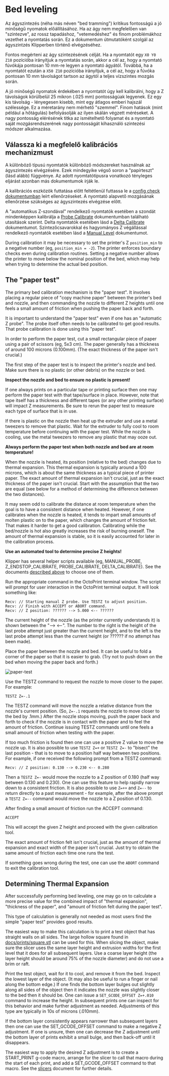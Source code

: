 # Bed leveling

Az ágyszintezés (néha más néven "bed tramming") kritikus fontosságú a jó minőségű nyomatok előállításához. Ha az ágy nem megfelelően van "szintezve", az rossz tapadáshoz, "vetemedéshez" és finom problémákhoz vezethet a nyomtatás során. Ez a dokumentum útmutatóként szolgál az ágyszintzés Klipperben történő elvégzéséhez.

Fontos megérteni az ágy szintezésének célját. Ha a nyomtatót egy `X0 Y0 Z10` pozícióba irányítjuk a nyomtatás során, akkor a cél az, hogy a nyomtató fúvókája pontosan 10 mm-re legyen a nyomtató ágyától. Továbbá, ha a nyomtatót ezután a `X50 Z10` pozícióba irányítjuk, a cél az, hogy a fúvóka pontosan 10 mm távolságot tartson az ágytól a teljes vízszintes mozgás során.

A jó minőségű nyomatok érdekében a nyomtatót úgy kell kalibrálni, hogy a Z távolságok körülbelül 25 mikron (.025 mm) pontosságúak legyenek. Ez egy kis távolság - lényegesen kisebb, mint egy átlagos emberi hajszál szélessége. Ez a méretarány nem mérhető "szemmel". Finom hatások (mint például a hőtágulás) befolyásolják az ilyen skálán végzett méréseket. A nagy pontosság elérésének titka az ismételhető folyamat és a nyomtató saját mozgásrendszerének nagy pontosságát kihasználó szintezési módszer alkalmazása.

## Válassza ki a megfelelő kalibrációs mechanizmust

A különböző típusú nyomtatók különböző módszereket használnak az ágyszintezés elvégzésére. Ezek mindegyike végső soron a "papírteszt" (lásd alább) függvénye. Az adott nyomtatótípusra vonatkozó tényleges eljárást azonban más dokumentumok írják le.

A kalibrációs eszközök futtatása előtt feltétlenül futtassa le a [config check dokumentumban](Config_checks.md) leírt ellenőrzéseket. A nyomtató alapvető mozgásának ellenőrzése szükséges az ágyszintezés elvégzése előtt.

A "automatikus Z-szondával" rendelkező nyomtatók esetében a szondát mindenképpen kalibrálja a [Probe Calibrate](Probe_Calibrate.md) dokumentumban található utasítások szerint. Delta nyomtatók esetében lásd a [Delta Calibrate](Delta_Calibrate.md) dokumentumot. Szintezőcsavarokkal és hagyományos Z végállással rendelkező nyomtatók esetében lásd a [Manual Level](Manual_Level.md) dokumentumot.

During calibration it may be necessary to set the printer's Z `position_min` to a negative number (eg, `position_min = -2`). The printer enforces boundary checks even during calibration routines. Setting a negative number allows the printer to move below the nominal position of the bed, which may help when trying to determine the actual bed position.

## The "paper test"

The primary bed calibration mechanism is the "paper test". It involves placing a regular piece of "copy machine paper" between the printer's bed and nozzle, and then commanding the nozzle to different Z heights until one feels a small amount of friction when pushing the paper back and forth.

It is important to understand the "paper test" even if one has an "automatic Z probe". The probe itself often needs to be calibrated to get good results. That probe calibration is done using this "paper test".

In order to perform the paper test, cut a small rectangular piece of paper using a pair of scissors (eg, 5x3 cm). The paper generally has a thickness of around 100 microns (0.100mm). (The exact thickness of the paper isn't crucial.)

The first step of the paper test is to inspect the printer's nozzle and bed. Make sure there is no plastic (or other debris) on the nozzle or bed.

**Inspect the nozzle and bed to ensure no plastic is present!**

If one always prints on a particular tape or printing surface then one may perform the paper test with that tape/surface in place. However, note that tape itself has a thickness and different tapes (or any other printing surface) will impact Z measurements. Be sure to rerun the paper test to measure each type of surface that is in use.

If there is plastic on the nozzle then heat up the extruder and use a metal tweezers to remove that plastic. Wait for the extruder to fully cool to room temperature before continuing with the paper test. While the nozzle is cooling, use the metal tweezers to remove any plastic that may ooze out.

**Always perform the paper test when both nozzle and bed are at room temperature!**

When the nozzle is heated, its position (relative to the bed) changes due to thermal expansion. This thermal expansion is typically around a 100 microns, which is about the same thickness as a typical piece of printer paper. The exact amount of thermal expansion isn't crucial, just as the exact thickness of the paper isn't crucial. Start with the assumption that the two are equal (see below for a method of determining the difference between the two distances).

It may seem odd to calibrate the distance at room temperature when the goal is to have a consistent distance when heated. However, if one calibrates when the nozzle is heated, it tends to impart small amounts of molten plastic on to the paper, which changes the amount of friction felt. That makes it harder to get a good calibration. Calibrating while the bed/nozzle is hot also greatly increases the risk of burning oneself. The amount of thermal expansion is stable, so it is easily accounted for later in the calibration process.

**Use an automated tool to determine precise Z heights!**

Klipper has several helper scripts available (eg, MANUAL_PROBE, Z_ENDSTOP_CALIBRATE, PROBE_CALIBRATE, DELTA_CALIBRATE). See the documents [described above](#choose-the-appropriate-calibration-mechanism) to choose one of them.

Run the appropriate command in the OctoPrint terminal window. The script will prompt for user interaction in the OctoPrint terminal output. It will look something like:

```
Recv: // Starting manual Z probe. Use TESTZ to adjust position.
Recv: // Finish with ACCEPT or ABORT command.
Recv: // Z position: ?????? --> 5.000 <-- ??????
```

The current height of the nozzle (as the printer currently understands it) is shown between the "--> <--". The number to the right is the height of the last probe attempt just greater than the current height, and to the left is the last probe attempt less than the current height (or ?????? if no attempt has been made).

Place the paper between the nozzle and bed. It can be useful to fold a corner of the paper so that it is easier to grab. (Try not to push down on the bed when moving the paper back and forth.)

![paper-test](img/paper-test.jpg)

Use the TESTZ command to request the nozzle to move closer to the paper. For example:

```
TESTZ Z=-.1
```

The TESTZ command will move the nozzle a relative distance from the nozzle's current position. (So, `Z=-.1` requests the nozzle to move closer to the bed by .1mm.) After the nozzle stops moving, push the paper back and forth to check if the nozzle is in contact with the paper and to feel the amount of friction. Continue issuing TESTZ commands until one feels a small amount of friction when testing with the paper.

If too much friction is found then one can use a positive Z value to move the nozzle up. It is also possible to use `TESTZ Z=+` or `TESTZ Z=-` to "bisect" the last position - that is to move to a position half way between two positions. For example, if one received the following prompt from a TESTZ command:

```
Recv: // Z position: 0.130 --> 0.230 <-- 0.280
```

Then a `TESTZ Z=-` would move the nozzle to a Z position of 0.180 (half way between 0.130 and 0.230). One can use this feature to help rapidly narrow down to a consistent friction. It is also possible to use `Z=++` and `Z=--` to return directly to a past measurement - for example, after the above prompt a `TESTZ Z=--` command would move the nozzle to a Z position of 0.130.

After finding a small amount of friction run the ACCEPT command:

```
ACCEPT
```

This will accept the given Z height and proceed with the given calibration tool.

The exact amount of friction felt isn't crucial, just as the amount of thermal expansion and exact width of the paper isn't crucial. Just try to obtain the same amount of friction each time one runs the test.

If something goes wrong during the test, one can use the `ABORT` command to exit the calibration tool.

## Determining Thermal Expansion

After successfully performing bed leveling, one may go on to calculate a more precise value for the combined impact of "thermal expansion", "thickness of the paper", and "amount of friction felt during the paper test".

This type of calculation is generally not needed as most users find the simple "paper test" provides good results.

The easiest way to make this calculation is to print a test object that has straight walls on all sides. The large hollow square found in [docs/prints/square.stl](prints/square.stl) can be used for this. When slicing the object, make sure the slicer uses the same layer height and extrusion widths for the first level that it does for all subsequent layers. Use a coarse layer height (the layer height should be around 75% of the nozzle diameter) and do not use a brim or raft.

Print the test object, wait for it to cool, and remove it from the bed. Inspect the lowest layer of the object. (It may also be useful to run a finger or nail along the bottom edge.) If one finds the bottom layer bulges out slightly along all sides of the object then it indicates the nozzle was slightly closer to the bed then it should be. One can issue a `SET_GCODE_OFFSET Z=+.010` command to increase the height. In subsequent prints one can inspect for this behavior and make further adjustment as needed. Adjustments of this type are typically in 10s of microns (.010mm).

If the bottom layer consistently appears narrower than subsequent layers then one can use the SET_GCODE_OFFSET command to make a negative Z adjustment. If one is unsure, then one can decrease the Z adjustment until the bottom layer of prints exhibit a small bulge, and then back-off until it disappears.

The easiest way to apply the desired Z adjustment is to create a START_PRINT g-code macro, arrange for the slicer to call that macro during the start of each print, and add a SET_GCODE_OFFSET command to that macro. See the [slicers](Slicers.md) document for further details.
